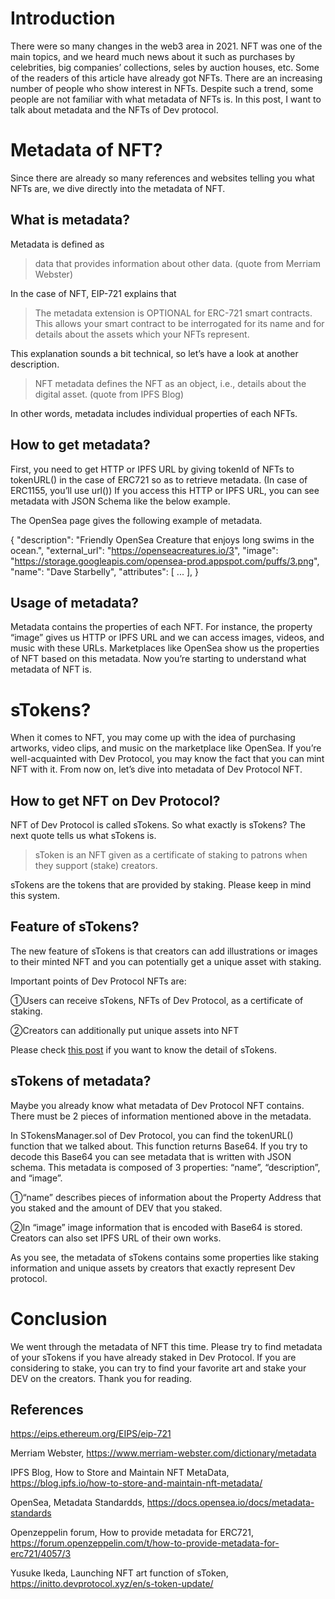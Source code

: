 # Introduction

There were so many changes in the web3 area in 2021. NFT was one of the main topics, and we heard much news about it such as purchases by celebrities, big companies’ collections, seles by auction houses, etc. Some of the readers of this article have already got NFTs. There are an increasing number of people who show interest in NFTs. Despite such a trend, some people are not familiar with what metadata of NFTs is. In this post, I want to talk about metadata and the NFTs of Dev protocol. 

# Metadata of NFT?

Since there are already so many references and websites telling you what NFTs are, we dive directly into the metadata of NFT. 

## What is metadata?

Metadata is defined as 

>data that provides information about other data. (quote from Merriam Webster)

In the case of NFT, EIP-721 explains that 

>The metadata extension is OPTIONAL for ERC-721 smart contracts. This allows your smart contract to be interrogated for its name and for details about the assets which your NFTs represent.

This explanation sounds a bit technical, so let’s have a look at another description.

>NFT metadata defines the NFT as an object, i.e., details about the digital asset. (quote from IPFS Blog)

In other words, metadata includes individual properties of each NFTs.

## How to get metadata?

First, you need to get HTTP or IPFS URL by giving tokenId of NFTs to tokenURL() in the case of ERC721 so as to retrieve metadata. (In case of ERC1155, you’ll use url()) If you access this  HTTP or IPFS URL, you can see metadata with JSON Schema like the below example.

The OpenSea page gives the following example of metadata.

{
  "description": "Friendly OpenSea Creature that enjoys long swims in the ocean.", 
  "external_url": "https://openseacreatures.io/3", 
  "image": "https://storage.googleapis.com/opensea-prod.appspot.com/puffs/3.png", 
  "name": "Dave Starbelly",
  "attributes": [ ... ], 
}

## Usage of metadata?

Metadata contains the properties of each NFT. For instance, the property “image” gives us HTTP or IPFS URL and we can access images, videos, and music with these URLs. Marketplaces like OpenSea show us the properties of NFT based on this metadata. Now you’re starting to understand what metadata of NFT is.

# sTokens?

When it comes to NFT, you may come up with the idea of purchasing artworks, video clips, and music on the marketplace like OpenSea. If you’re well-acquainted with Dev Protocol, you may know the fact that you can mint NFT with it. From now on,  let’s dive into metadata of Dev Protocol NFT.

## How to get  NFT on Dev Protocol?

NFT of Dev Protocol is called sTokens. So what exactly is sTokens? The next quote tells us what sTokens is.

>sToken is an NFT given as a certificate of staking to patrons when they support (stake) creators.

sTokens are the tokens that are provided by staking. Please keep in mind this system.

## Feature of sTokens?

The new feature of sTokens is that creators can add illustrations or images to their minted NFT and you can potentially get a unique asset with staking.

Important points of Dev Protocol NFTs are:

①Users can receive sTokens, NFTs of Dev Protocol, as a certificate of staking.

②Creators can additionally put unique assets into NFT

Please check [this post](https://initto.devprotocol.xyz/en/s-token-update/) if you want to know the detail of sTokens.

## sTokens of metadata?

Maybe you already know what metadata of Dev Protocol NFT contains. There must be 2 pieces of information mentioned above in the metadata. 

In STokensManager.sol of Dev Protocol, you can find the tokenURL() function that we talked about.  This function returns Base64. If you try to decode this Base64 you can see metadata that is written with JSON schema. This metadata is composed of 3 properties: “name”, “description”, and “image”.

①“name” describes pieces of information about the Property Address that you staked and the amount of DEV that you  staked.

②In “image” image information that is encoded with Base64 is stored. Creators can also set IPFS URL of their own works.

As you see, the metadata of sTokens contains some properties like staking information and unique assets by creators that exactly represent Dev protocol.

# Conclusion

We went through the metadata of NFT this time. Please try to find metadata of your sTokens if you have already staked in Dev Protocol. If you are considering to stake, you can try to find your favorite art and stake your DEV on the creators. Thank you for reading.


## References

https://eips.ethereum.org/EIPS/eip-721
 
Merriam Webster,
https://www.merriam-webster.com/dictionary/metadata
 
IPFS Blog, How to Store and Maintain NFT MetaData,
https://blog.ipfs.io/how-to-store-and-maintain-nft-metadata/
 
OpenSea, Metadata Standardds,
https://docs.opensea.io/docs/metadata-standards
 
Openzeppelin forum, How to provide metadata for ERC721,
https://forum.openzeppelin.com/t/how-to-provide-metadata-for-erc721/4057/3
 
Yusuke Ikeda, Launching NFT art function of sToken,
https://initto.devprotocol.xyz/en/s-token-update/
